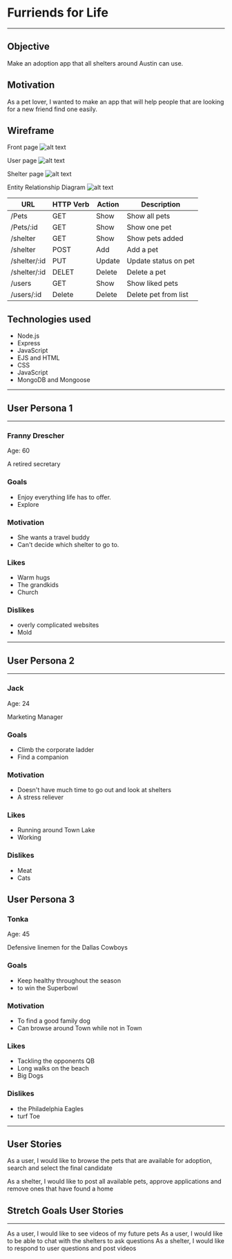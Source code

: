 # Furriends for Life

---

## Objective

Make an adoption app that all shelters around Austin can use.

## Motivation
As a pet lover, I wanted to make an app that will help people that are looking for a new friend find one easily.

## Wireframe
Front page
![alt text](https://i.imgur.com/vTftH1e.jpg)

User page
![alt text](https://i.imgur.com/SSqYtKl.jpg)

Shelter page
![alt text](https://i.imgur.com/iaYnq76.jpg)

Entity Relationship Diagram
![alt text](https://i.imgur.com/coQrhDo.jpg)

|URL         |HTTP Verb       |Action       |Description         |
|----------- |-----------     |-----------  |-----------         |
|/Pets       |GET             |Show         |Show all pets       |
|/Pets/:id   |GET             |Show         |Show one pet        |
|/shelter    |GET             |Show         |Show pets added     |
|/shelter    |POST            |Add          |Add a pet           |
|/shelter/:id|PUT             |Update       |Update status on pet|
|/shelter/:id|DELET           |Delete       |Delete a pet        |
|/users      |GET             |Show         |Show liked pets     |
|/users/:id  |Delete          |Delete       |Delete pet from list|
## Technologies used

* Node.js
* Express
* JavaScript
* EJS and HTML
* CSS
* JavaScript
* MongoDB and Mongoose
---


## User Persona 1
---

### Franny Drescher

Age: 60

A retired secretary

### Goals
* Enjoy everything life has to offer.
* Explore

### Motivation
* She wants a travel buddy
* Can't decide which shelter to go to.

### Likes
* Warm hugs
* The grandkids
* Church

### Dislikes
* overly complicated websites
* Mold
---

## User Persona 2
---

### Jack

Age: 24

Marketing Manager


### Goals
* Climb the corporate ladder
* Find a companion

### Motivation
* Doesn't have much time to go out and look at shelters
* A stress reliever

### Likes
* Running around Town Lake
* Working

### Dislikes
* Meat
* Cats


## User Persona 3

### Tonka

Age: 45

Defensive linemen for the Dallas Cowboys


### Goals
* Keep healthy throughout the season
* to win the Superbowl

### Motivation
* To find a good family dog
* Can browse around Town while not in Town

### Likes
* Tackling the opponents QB
* Long walks on the beach
* Big Dogs

### Dislikes
* the Philadelphia Eagles
* turf Toe

---

## User Stories

As a user, I would like to browse the pets that are available for adoption, search and select the final candidate

As a shelter, I would like to post all available pets, approve applications and remove ones that have found a home


## Stretch Goals User Stories
---
As a user, I would like to see videos of my future pets
As a user, I would like to be able to chat with the shelters to ask questions
As a shelter, I would like to respond to user questions and post videos
